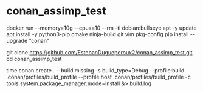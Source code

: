# conan_assimp_test

docker run --memory=10g --cpus=10 --rm -ti debian:bullseye
apt -y update
apt install -y python3-pip cmake ninja-build git vim pkg-config
pip install --upgrade "conan"

git clone https://github.com/EstebanDugueperoux2/conan_assimp_test.git
cd conan_assimp_test

time conan create . --build missing -s build_type=Debug --profile:build .conan/profiles/build_profile --profile:host .conan/profiles/build_profile -c tools.system.package_manager:mode=install &> build.log